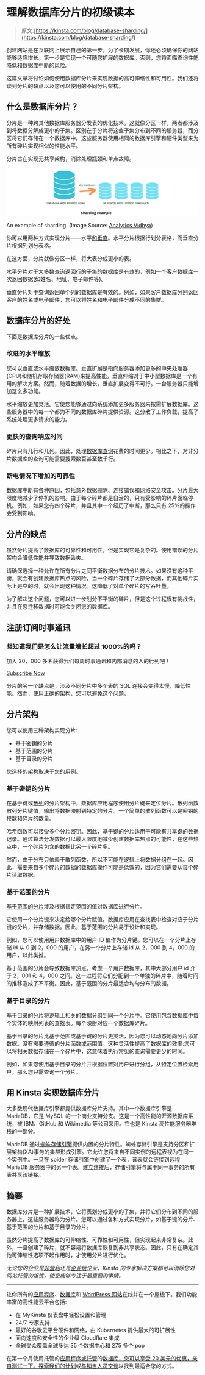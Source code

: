 # 理解数据库分片的初级读本

> 原文:[https://kinsta.com/blog/database-sharding/](https://kinsta.com/blog/database-sharding/)

创建网站是在互联网上展示自己的第一步。为了长期发展，你还必须确保你的网站能够适应增长。第一步是实现一个可随您扩展的数据库。否则，您将面临查询性能降低和数据库中断的风险。

这篇文章将讨论如何使用数据库分片来实现数据的高可伸缩性和可用性。我们还将谈到分片的缺点以及您可以使用的不同分片架构。

## 什么是数据库分片？

分片是一种跨其他数据库服务器分发表的优化技术。这就像分区一样，两者都涉及到将数据分解成更小的子集。区别在于分片将这些子集分布到不同的服务器，而分区将它们存储在一个数据库中。这些服务器使用相同的数据库引擎和硬件类型来为所有碎片实现相似的性能水平。

分片旨在实现无共享架构，消除处理瓶颈和单点故障。

![An illustration to explain database sharding.](img/838988b5663938bfdfd3b25470615c48.png)

An example of sharding. (Image Source: [Analytics Vidhya](https://www.analyticsvidhya.com/blog/2022/04/a-comprehensive-guide-to-sharding-in-data-engineering-for-beginners/))



你可以用两种方式实现分片——水平[和垂直](https://kinsta.com/blog/mongodb-vs-mysql/)。水平分片根据行划分表格，而垂直分片根据列划分表格。

在这方面，分片就像分区一样，将大表分成更小的表。

水平分片对于大多数查询返回行的子集的数据库是有效的，例如一个客户数据库一次返回数据(如姓名、地址、电子邮件等)。

垂直分片对于查询返回单个列的数据库是有效的。例如，如果客户数据库分别返回客户的姓名或电子邮件，您可以将姓名和电子邮件分成不同的集群。

## 数据库分片的好处

下面是数据库分片的一些优点。

### 改进的水平缩放

您可以垂直或水平缩放数据库。垂直扩展是指向服务器添加更多的中央处理器(CPU)和随机存取存储器(RAM)来提高性能。垂直伸缩对于中小型数据库是一个有用的解决方案。然而，随着数据的增长，垂直扩展变得不可行。一台服务器只能增加这么多功能。

水平缩放更加灵活。它使您能够通过向系统添加更多服务器来按需扩展数据库。这些服务器中的每一个都为不同的数据库碎片提供资源。这分散了工作负载，提高了系统处理更多请求的能力。

### 更快的查询响应时间

碎片只有几行和几列。因此，处理[数据库查询](https://kinsta.com/blog/query-monitor/)花费的时间更少。相比之下，对非分片数据库的查询可能需要搜索数百甚至数千行。

### 断电情况下增加的可靠性

数据库中断有各种原因，包括意外数据删除、连接错误和网络安全攻击。分片最大限度地减少了停机的影响。由于每个碎片都是自治的，只有受影响的碎片面临停机。例如，如果您有四个碎片，并且其中一个经历了中断，那么只有 25%的操作会受到影响。

## 分片的缺点

虽然分片提高了数据库的可靠性和可用性，但是实现它是复杂的。使用错误的分片架构会降低性能并导致数据丢失。

请确保选择一种允许在所有分片之间平衡数据分布的分片技术。如果没有这种平衡，就会有创建数据库热点的风险，当一个碎片存储了大部分数据，而其他碎片实际上是空的时，就会出现这种情况。这降低了对单个碎片的写吞吐量。

为了解决这个问题，您可以进一步划分不平衡的碎片，但是这个过程很有挑战性，并且在您迁移数据时可能会关闭您的数据库。

## 注册订阅时事通讯



### 想知道我们是怎么让流量增长超过 1000%的吗？

加入 20，000 多名获得我们每周时事通讯和内部消息的人的行列吧！

[Subscribe Now](#newsletter)

分片的另一个缺点是，涉及不同分片中多个表的 SQL 连接会变得太慢，降低性能。然而，使用正确的架构，您可以避免这个问题。

## 分片架构

您可以使用三种架构实现分片:

*   基于密钥的分片
*   基于范围的分片
*   基于目录的分片

您选择的架构取决于您的用例。

### 基于密钥的分片

在基于键或[散列](https://www.mongodb.com/docs/manual/core/hashed-sharding/)的分片架构中，数据库应用程序使用分片键来定位分片。散列函数散列分片键值，输出将数据映射到特定的分片。一个简单的散列函数可以是密钥的模数和碎片的数量。

哈希函数可以接受多个分片密钥。因此，基于键的分片适用于可能有共享键的数据记录。通过算法分发数据可以最大限度地减少创建数据库热点的可能性，在这些热点中，一个碎片包含的数据比另一个碎片多。

然而，由于分布只依赖于散列函数，所以不可能在逻辑上将数据分组在一起。因此，需要来自多个碎片的数据的数据库操作可能是低效的，因为它们需要从每个碎片读取数据。

### 基于范围的分片

[基于范围的分片](https://www.mongodb.com/docs/manual/core/ranged-sharding/)涉及根据指定范围的值对数据库进行分片。

它使用一个分片键来决定给哪个分片赋值。数据库应用在查找表中检查对应于分片键的分片，并存储数据。因此，基于范围的分片易于设计和实现。

例如，您可以使用用户数据库中的用户 ID 值作为分片键。您可以在一个分片上存储 id 从 0 到 2，000 的用户，在另一个分片上存储 id 从 2，000 到 4，000 的用户，以此类推。

基于范围的分片会导致数据库热点。考虑一个用户数据库，其中大部分用户 id 介于 2，001 和 4，000 之间。这一过程将它们分配到一个单独的碎片中，随着时间的推移造成了不平衡。因此，基于范围的分片最适合均匀分布的数据。

### 基于目录的分片

[基于目录的分片](https://www.linode.com/docs/guides/sharded-database/#directory-based-sharding)将逻辑上相关的数据分组到同一个分片中。它使用包含数据库中每个实体的映射列表的查找表。每个映射对应一个数据库碎片。

基于目录的分片比基于范围或基于键的分片更灵活，因为您可以动态地向分片添加数据。没有需要遵循的分片函数或范围值。这种灵活性提高了数据库的效率:您可以将相关数据存储在一个碎片中，这意味着执行常见的查询需要更少的时间。

例如，如果您使用基于目录的分片并根据位置对用户进行分组，从特定位置检索用户，那么您只需查询一个分片。

## 用 Kinsta 实现数据库分片

大多数现代数据库引擎都提供数据库分片支持。其中一个数据库引擎是 MariaDB，它是 MySQL 的一个商业支持分支。这是一个高性能的开源数据库系统，被 IBM、GitHub 和 Wikimedia 等公司采用。它也是 Kinsta 高性能服务器堆栈的一部分。

MariaDB 通过[蜘蛛存储引擎](https://mariadb.com/kb/en/spider-storage-engine-overview)提供内置的分片特性。蜘蛛存储引擎是支持分区和扩展架构(XA)事务的集群形成引擎。它允许您将来自不同实例的远程表视为在同一个实例中。一旦在 spider 存储引擎中创建了一个表，该表就会链接到远程 MariaDB 服务器中的另一个表。建立连接后，存储引擎将与属于同一事务的所有表共享该链接。

## 摘要

数据库分片是一种扩展技术，它将表划分成更小的子集，并将它们分布到不同的服务器上，这些服务器称为分片。您可以通过各种方式实现分片，如基于键的分片、基于范围的分片和基于目录的分片。

虽然分片提高了数据库的可伸缩性、可靠性和可用性，但实现起来非常复杂。此外，一旦创建了碎片，就不容易将数据库恢复到非共享状态。因此，只有在确定其他可伸缩性选项不起作用时，才使用分片进行优化。

*无论您的企业是[非营利](https://kinsta.com/web-hosting-for-nonprofits/)还是[企业级](https://kinsta.com/enterprise-wordpress-hosting/)企业，Kinsta 的专家解决方案都可以消除您对网站托管的担忧，使您能够专注于最重要的事情。*

* * *

让你所有的[应用程序](https://kinsta.com/application-hosting/)、[数据库](https://kinsta.com/database-hosting/)和 [WordPress 网站](https://kinsta.com/wordpress-hosting/)在线并在一个屋檐下。我们功能丰富的高性能云平台包括:

*   在 MyKinsta 仪表盘中轻松设置和管理
*   24/7 专家支持
*   最好的谷歌云平台硬件和网络，由 Kubernetes 提供最大的可扩展性
*   面向速度和安全性的企业级 Cloudflare 集成
*   全球受众覆盖全球多达 35 个数据中心和 275 多个 pop

在第一个月使用托管的[应用程序或托管](https://kinsta.com/application-hosting/)的[数据库，您可以享受 20 美元的优惠，亲自测试一下。探索我们的](https://kinsta.com/database-hosting/)[计划](https://kinsta.com/plans/)或[与销售人员交谈](https://kinsta.com/contact-us/)以找到最适合您的方式。